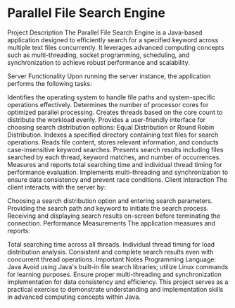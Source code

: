 # Parallel File Search Engine

Project Description
The Parallel File Search Engine is a Java-based application designed to efficiently search for a specified keyword across multiple text files concurrently. It leverages advanced computing concepts such as multi-threading, socket programming, scheduling, and synchronization to achieve robust performance and scalability.

Server Functionality
Upon running the server instance, the application performs the following tasks:

Identifies the operating system to handle file paths and system-specific operations effectively.
Determines the number of processor cores for optimized parallel processing.
Creates threads based on the core count to distribute the workload evenly.
Provides a user-friendly interface for choosing search distribution options: Equal Distribution or Round Robin Distribution.
Indexes a specified directory containing text files for search operations.
Reads file content, stores relevant information, and conducts case-insensitive keyword searches.
Presents search results including files searched by each thread, keyword matches, and number of occurrences.
Measures and reports total searching time and individual thread timing for performance evaluation.
Implements multi-threading and synchronization to ensure data consistency and prevent race conditions.
Client Interaction
The client interacts with the server by:

Choosing a search distribution option and entering search parameters.
Providing the search path and keyword to initiate the search process.
Receiving and displaying search results on-screen before terminating the connection.
Performance Measurements
The application measures and reports:

Total searching time across all threads.
Individual thread timing for load distribution analysis.
Consistent and complete search results even with concurrent thread operations.
Important Notes
Programming Language: Java
Avoid using Java's built-in file search libraries; utilize Linux commands for learning purposes.
Ensure proper multi-threading and synchronization implementation for data consistency and efficiency.
This project serves as a practical exercise to demonstrate understanding and implementation skills in advanced computing concepts within Java.
